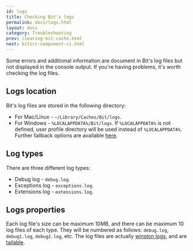 ```yaml
---
id: logs
title: Checking Bit's logs
permalink: docs/logs.html
layout: docs
category: Troubleshooting
prev: clearing-bit-cache.html
next: bitsrc-component-ci.html
---
```


Some errors and additional information are document in Bit's log files but not displayed in the console output. If you're having problems, it's worth checking the log files.

## Logs location

Bit's log files are stored in the following directory:

* For Mac/Linux - `~/Library/Caches/Bit/logs`.
* For Windows - `%LOCALAPPDATA%/Bit/logs`. If `%LOCALAPPDATA%` is not defined, user profile directory will be used instead of `%LOCALAPPDATA%`. Further fallback options are available [here](https://github.com/sindresorhus/os-homedir/blob/master/index.js).

## Log types

There are three different log types:

* Debug log - `debug.log`.
* Exceptions log - `exceptions.log`.
* Extensions log - `extensions.log`.

## Logs properties

Each log file's size can be maximum 10MB, and there can be maximum 10 log files of each type. They will be numbered as follows: `debug.log`, `debug1.log`, `debug2.log`, etc.
The log files are actually [winston logs](https://github.com/winstonjs/winston), and are [tailable](https://github.com/winstonjs/winston/blob/master/docs/transports.md).